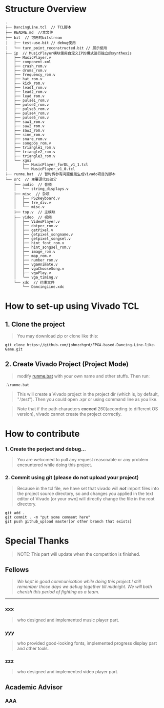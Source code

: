 # Structure Overview 
```
.    
├── DancingLine.tcl  // TCL脚本  
├── README.md  //本文件  
├── bit  // 可用的bitstream    
│   ├── test-use.bit // debug使用   
│   └── turn_point_reconstructed.bit // 展示使用    
├── ip  // MusicPlayer模块使用自定义IP的模式进行独立的synthesis    
│   ├── MusicPlayer.v    
│   ├── component.xml      
│   ├── crash_rom.v        
│   ├── drums_rom.v        
│   ├── frequency_rom.v    
│   ├── hat_rom.v          
│   ├── kick_rom.v         
│   ├── lead1_rom.v        
│   ├── lead2_rom.v        
│   ├── lead_rom.v         
│   ├── pulse1_rom.v      
│   ├── pulse2_rom.v       
│   ├── pulse3_rom.v    
│   ├── pulse4_rom.v    
│   ├── pulse5_rom.v    
│   ├── saw1_rom.v    
│   ├── saw2_rom.v    
│   ├── saw3_rom.v    
│   ├── sine_rom.v    
│   ├── snare_rom.v    
│   ├── songpos_rom.v    
│   ├── triangle1_rom.v    
│   ├── triangle2_rom.v    
│   ├── triangle3_rom.v    
│   └── xgui    
│       ├── MusicPlayer_forDL_v1_1.tcl    
│       └── MusicPlayer_v1_0.tcl    
├── runme.bat  // 暂时传参有问题但能生成Vivado项目的脚本  
└── src  // 主要源代码部分  
    ├── audio  // 音频  
    │   └── string_displays.v    
    ├── misc  // 杂项  
    │   ├── PS2keyboard.v    
    │   ├── fre_div.v    
    │   └── misc.v    
    ├── top.v  // 主模块  
    ├── video  // 视频  
    │   ├── VideoPlayer.v    
    │   ├── dotper_rom.v    
    │   ├── getPixel.v    
    │   ├── getpixel_songname.v    
    │   ├── getpixel_songsel.v    
    │   ├── hint_font_rom.v    
    │   ├── hint_songsel_rom.v    
    │   ├── image_rom.v    
    │   ├── map_rom.v    
    │   ├── number_rom.v    
    │   ├── vgaAnimate.v    
    │   ├── vgaChooseSong.v      
    │   ├── vgaPlay.v       
    │   └── vga_timing.v    
    └── xdc  // 约束文件  
        └── DancingLine.xdc  
```
# How to set-up using Vivado TCL
## 1. Clone the project
>You may download zip or clone like this:
```
git clone https://github.com/johnzchgrd/FPGA-based-Dancing-Line-like-Game.git
```
## 2. Create Vivado Project (Project Mode)

>modify [runme.bat]([./runme.bat](https://github.com/johnzchgrd/FPGA-based-Dancing-Line-like-Game/blob/master/runme.bat)) with your own name and other stuffs.
Then run:
```
.\runme.bat
```
>This will create a Vivado project in the project dir (which is, by default, ".\test"). Then you could open .xpr or using command line as you like.

>Note that if the path characters __exceed__ 260(according to different OS version), vivado cannot create the project correctly.

# How to contribute
### 1. Create the porject and debug...
>You are welcomed to pull any request reasonable or any problem encountered while doing this project.
### 2. Commit using git (please do not upload your project)
>Because in the tcl file, we have set that vivado will ___not___ import files into the project source directory, so and changes you applied in the text editor of Vivado [or your own] will directly change the file in the root directory.
```
git add . 
git commit . -m "put some comment here"
git push github_upload master[or other branch that exists]
```

# Special Thanks
>NOTE: This part will update when the competition is finished.
## Fellows
>_We kept in good communication while doing this project.I still remember those days we debug together till midnight. We will both cherish this period of fighting as a team._
---
### xxx
>who designed and implemented music player part.
### yyy
>who provided good-looking fonts, implemented progress display part and other tools.
### zzz
>who designed and implemented video player part.
## Academic Advisor
### __AAA__